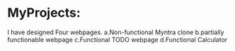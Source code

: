 # MyProjects:
I have designed Four webpages.
 a.Non-functional Myntra clone
 b.partially functionable webpage
 c.Functional TODO webpage
 d.Functional Calculator
